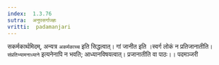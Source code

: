 ```yaml
---
index:  1.3.76
sutra:  अनुपसर्गाज्ज्ञः
vritti:  padamanjari
---
```


सकर्मकार्थमिदम्, अन्यत्र `अकर्मकाच्च` इति सिद्धत्वात्। गां जानीत इति ।स्वर्ग लोकं न प्रतिजानातीति। `संप्रतिभ्यामनाध्याने` इत्यनेनापि न भवति; आध्यानविषयत्वात्। प्रजानातीति वा पाठः।।
पदमञ्जरी
